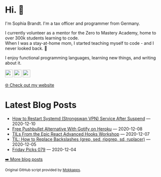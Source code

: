 <h1>Hi. 👋</h1>
<p>I'm Sophia Brandt. I'm a tax officer and programmer from Germany.</p>
<p>I currently volunteer as a mentor for the Zero to Mastery Academy, home to over 300k students learning to code.<br>
When I was a stay-at-home mom, I started teaching myself to code - and I never looked back. 💜</p>
<p>I enjoy functional programming languages, learning new things, and writing about it.</p>
<p><a href="https://www.twitter.com/hisophiabrandt"><img src="https://img.shields.io/badge/twitter-%231DA1F2.svg?&style=for-the-badge&logo=twitter&logoColor=white" height=25></a> <a href="https://www.linkedin.com/in/sophiabrandt"><img src="https://img.shields.io/badge/linkedin-%230077B5.svg?&style=for-the-badge&logo=linkedin&logoColor=white" height=25></a> <a href="https://dev.to/sophiabrandt"><img src="https://img.shields.io/badge/DEV.TO-%230A0A0A.svg?&style=for-the-badge&logo=dev-dot-to&logoColor=white" height=25></a></p>
<p><a href="https://www.sophiabrandt.com">🌐 Check out my website</a></p>
<h1>Latest Blog Posts</h1>
  <ul>
    <li><a href=https://www.rockyourcode.com/how-to-restart-systemd-service-after-suspend/>How to Restart Systemd (Strongswan VPN) Service After Suspend</a> — 2020-12-10</li><li><a href=https://www.rockyourcode.com/free-pushbullet-alternative-with-gotify-on-heroku/>Free Pushbullet Alternative With Gotify on Heroku</a> — 2020-12-08</li><li><a href=https://www.rockyourcode.com/til-from-the-epic-react-advanced-hooks-workshop/>TILs From the Epic React Advanced Hooks Workshop</a> — 2020-12-07</li><li><a href=https://www.rockyourcode.com/til-how-to-replace-backslashes-grep-sed-ripgrep-sd-ruplacer/>TIL: How to Replace Backslashes (grep, sed, ripgrep, sd, ruplacer)</a> — 2020-12-05</li><li><a href=https://www.rockyourcode.com/friday-picks-079/>Friday Picks 079</a> — 2020-12-04</li>
  </ul>
<p><a href="https://www.rockyourcode.com">➡️ More blog posts</a></p>
<p><small>Original GitHub script provided by <a href="https://github.com/Mokkapps">Mokkapps</a>.</small></p>
